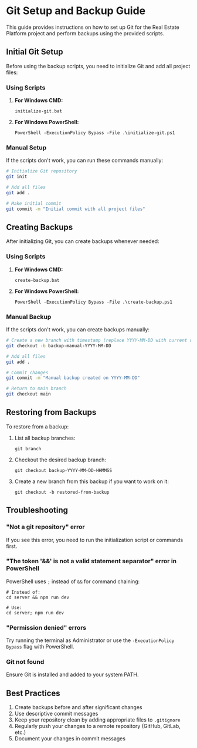 # Git Setup and Backup Guide

This guide provides instructions on how to set up Git for the Real Estate Platform project and perform backups using the provided scripts.

## Initial Git Setup

Before using the backup scripts, you need to initialize Git and add all project files:

### Using Scripts

1. **For Windows CMD:**
   ```
   initialize-git.bat
   ```

2. **For Windows PowerShell:**
   ```
   PowerShell -ExecutionPolicy Bypass -File .\initialize-git.ps1
   ```

### Manual Setup

If the scripts don't work, you can run these commands manually:

```bash
# Initialize Git repository
git init

# Add all files
git add .

# Make initial commit
git commit -m "Initial commit with all project files"
```

## Creating Backups

After initializing Git, you can create backups whenever needed:

### Using Scripts

1. **For Windows CMD:**
   ```
   create-backup.bat
   ```

2. **For Windows PowerShell:**
   ```
   PowerShell -ExecutionPolicy Bypass -File .\create-backup.ps1
   ```

### Manual Backup

If the scripts don't work, you can create backups manually:

```bash
# Create a new branch with timestamp (replace YYYY-MM-DD with current date)
git checkout -b backup-manual-YYYY-MM-DD

# Add all files
git add .

# Commit changes
git commit -m "Manual backup created on YYYY-MM-DD"

# Return to main branch
git checkout main
```

## Restoring from Backups

To restore from a backup:

1. List all backup branches:
   ```
   git branch
   ```

2. Checkout the desired backup branch:
   ```
   git checkout backup-YYYY-MM-DD-HHMMSS
   ```

3. Create a new branch from this backup if you want to work on it:
   ```
   git checkout -b restored-from-backup
   ```

## Troubleshooting

### "Not a git repository" error
If you see this error, you need to run the initialization script or commands first.

### "The token '&&' is not a valid statement separator" error in PowerShell
PowerShell uses `;` instead of `&&` for command chaining:
```
# Instead of:
cd server && npm run dev

# Use:
cd server; npm run dev
```

### "Permission denied" errors
Try running the terminal as Administrator or use the `-ExecutionPolicy Bypass` flag with PowerShell.

### Git not found
Ensure Git is installed and added to your system PATH.

## Best Practices

1. Create backups before and after significant changes
2. Use descriptive commit messages
3. Keep your repository clean by adding appropriate files to `.gitignore`
4. Regularly push your changes to a remote repository (GitHub, GitLab, etc.)
5. Document your changes in commit messages 